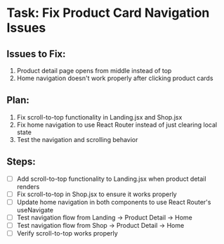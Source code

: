 # Task: Fix Product Card Navigation Issues

## Issues to Fix:
1. Product detail page opens from middle instead of top
2. Home navigation doesn't work properly after clicking product cards

## Plan:
1. Fix scroll-to-top functionality in Landing.jsx and Shop.jsx
2. Fix home navigation to use React Router instead of just clearing local state
3. Test the navigation and scrolling behavior

## Steps:
- [ ] Add scroll-to-top functionality to Landing.jsx when product detail renders
- [ ] Fix scroll-to-top in Shop.jsx to ensure it works properly
- [ ] Update home navigation in both components to use React Router's useNavigate
- [ ] Test navigation flow from Landing → Product Detail → Home
- [ ] Test navigation flow from Shop → Product Detail → Home
- [ ] Verify scroll-to-top works properly
